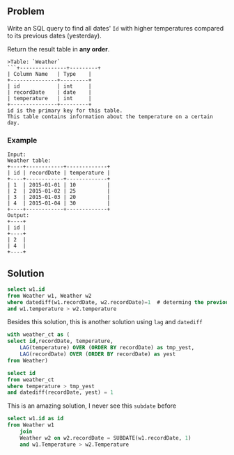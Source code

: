 ## Problem
Write an SQL query to find all dates' `Id` with higher temperatures compared to its previous dates (yesterday).

Return the result table in **any order**.
```
>Table: `Weather`
```+---------------+---------+
| Column Name   | Type    |
+---------------+---------+
| id            | int     |
| recordDate    | date    |
| temperature   | int     |
+---------------+---------+
id is the primary key for this table.
This table contains information about the temperature on a certain day.
```

### Example 
```
Input: 
Weather table:
+----+------------+-------------+
| id | recordDate | temperature |
+----+------------+-------------+
| 1  | 2015-01-01 | 10          |
| 2  | 2015-01-02 | 25          |
| 3  | 2015-01-03 | 20          |
| 4  | 2015-01-04 | 30          |
+----+------------+-------------+
Output: 
+----+
| id |
+----+
| 2  |
| 4  |
+----+
```

## Solution

<!-- use self join and datediff -->
```sql
select w1.id 
from Weather w1, Weather w2 
where datediff(w1.recordDate, w2.recordDate)=1  # determing the previous day by taking difference as 1
and w1.temperature > w2.temperature
```

Besides this solution, this is another solution using `lag` and `datediff`
```sql
with weather_ct as (
select id,recordDate, temperature,
    LAG(temperature) OVER (ORDER BY recordDate) as tmp_yest,
    LAG(recordDate) OVER (ORDER BY recordDate) as yest
from Weather)

select id 
from weather_ct
where temperature > tmp_yest
and datediff(recordDate, yest) = 1
```

This is an amazing solution, I never see this `subdate` before
```sql
select w1.id as id
from Weather w1
    join 
    Weather w2 on w2.recordDate = SUBDATE(w1.recordDate, 1)
    and w1.Temperature > w2.Temperature
```